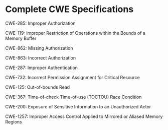 

# Complete CWE Specifications

CWE-285: Improper Authorization

CWE-119: Improper Restriction of Operations within the Bounds of a Memory Buffer

CWE-862: Missing Authorization

CWE-863: Incorrect Authorization

CWE-287: Improper Authentication

CWE-732: Incorrect Permission Assignment for Critical Resource

CWE-125: Out-of-bounds Read

CWE-367: Time-of-check Time-of-use (TOCTOU) Race Condition

CWE-200: Exposure of Sensitive Information to an Unauthorized Actor

CWE-1257: Improper Access Control Applied to Mirrored or Aliased Memory Regions
